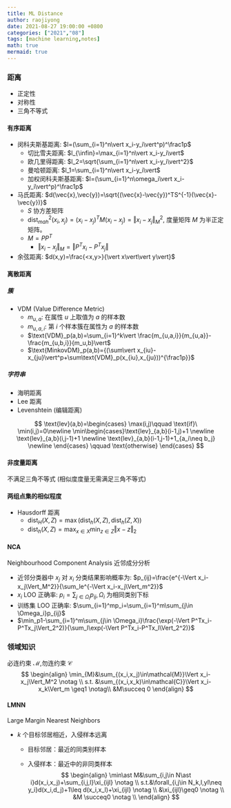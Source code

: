 ```yaml
---
title: ML Distance
author: raojiyong
date: 2021-08-27 19:00:00 +0800
categories: ["2021","08"]
tags: [machine learning,notes]
math: true
mermaid: true
---
```


### 距离

- 正定性
- 对称性
- 三角不等式

#### 有序距离

- 闵科夫斯基距离: $l=(\sum_{i=1}^n\vert x_i-y_i\vert^p)^\frac1p$
  - 切比雪夫距离: $l_{\infin}=\max_{i=1}^n\vert x_i-y_i\vert$
  - 欧几里得距离: $l_2=\sqrt{\sum_{i=1}^n\vert x_i-y_i\vert^2}$
  - 曼哈顿距离: $l_1=\sum_{i=1}^n\vert x_i-y_i\vert$
  - 加权闵科夫斯基距离: $l=(\sum_{i=1}^n\omega_i\vert x_i-y_i\vert^p)^\frac1p$
- 马氏距离: $d(\vec{x},\vec{y})=\sqrt{(\vec{x}-\vec{y})^TS^{-1}(\vec{x}-\vec{y})}$
  - $S$ 协方差矩阵
  - $\mathrm{dist}_{mah}^2(x_i,x_j)=(x_i-x_j)^TM(x_i-x_j)=\Vert x_i-x_j\Vert_M^2$, 度量矩阵 $M$ 为半正定矩阵。
  - $M=PP^T$
    -  $\Vert x_i-x_j\Vert_M=\Vert P^Tx_i-P^Tx_j\Vert$
- 余弦距离: $d(x,y)=\frac{<x,y>}{\vert x\vert\vert y\vert}$

#### 离散距离

##### 簇

- VDM (Value Difference Metric)
  - $m_{u,a}$: 在属性 $u$ 上取值为 $a$ 的样本数
  - $m_{u,a,i}$: 第 $i$ 个样本簇在属性为 $a$ 的样本数
  - $\text{VDM}_p(a,b)=\sum_{i=1}^k\vert \frac{m_{u,a,i}}{m_{u,a}}-\frac{m_{u,b,i}}{m_u,b}\vert$
  - $\text{MinkovDM}_p(a,b)={(\sum\vert x_{iu}-x_{ju}\vert^p+\sum\text{VDM}_p(x_{iu},x_{ju}))^{\frac1p}}$

##### 字符串

- 海明距离
- Lee 距离
- Levenshtein (编辑距离)

$$
\text{lev}(a,b)=\begin{cases}
\max(i,j)\qquad \text{if}\ \min(i,j)=0\newline 
\min\begin{cases}\text{lev}_{a,b}(i-1,j)+1 \newline
\text{lev}_{a,b}(i,j-1)+1 \newline
\text{lev}_{a,b}(i-1,j-1)+1_{a_i\neq b_j} \newline
\end{cases} \qquad \text{otherwise}
\end{cases}
$$

#### 非度量距离

不满足三角不等式 (相似度度量无需满足三角不等式)

#### 两组点集的相似程度

- Hausdorff 距离
  - $\text{dist}_H(X,Z)=\max(\text{dist}_h(X,Z),\text{dist}_h(Z,X))$
  - $\text{dist}_h(X,Z)=\max_{x\in X}\min_{z\in Z}\Vert x-z\Vert_2$

#### NCA

Neighbourhood Component Analysis 近邻成分分析

- 近邻分类器中 $x_j$ 对 $x_i$ 分类结果影响概率为: $p_{ij}=\frac{e^{-\Vert x_i-x_j\Vert_M^2}}{\sum_le^{-\Vert x_i-x_j\Vert_m^2}}$
- $x_i$ LOO 正确率: $p_i=\sum_{j\in \Omega_i}p_{ij},\Omega_i$ 为相同类别下标
- 训练集 LOO 正确率: $\sum_{i=1}^mp_i=\sum_{i=1}^m\sum_{j\in \Omega_i}p_{ij}$
- $\min_p1-\sum_{i=1}^m\sum_{j\in \Omega_i}\frac{\exp(-\Vert P^Tx_i-P^Tx_j\Vert_2^2)}{\sum_l\exp(-\Vert P^Tx_i-P^Tx_l\Vert_2^2)}$

### 领域知识

必连约束 $\mathcal{M}$,勿连约束 $\mathcal{C}$
$$
\begin{align}
\min_{M}&\sum_{(x_i,x_j)\in\mathcal{M}}\Vert x_i-x_j\Vert_M^2 \notag \\
s.t. &\sum_{(x_i,x_k)\in\mathcal{C}}\Vert x_i-x_k\Vert_m \geq1 \notag\\
&M\succeq 0
\end{align}
$$

#### LMNN

Large Margin Nearest Neighbors

- $k$ 个目标邻居相近，入侵样本远离

  - 目标邻居：最近的同类别样本

  - 入侵样本：最近中的非同类样本
    $$
    \begin{align}
    \min\ast M&\sum_{i,j\in N\ast i}d(x_i,x_j)+\sum_{i,j,l}\xi_{ijl} \notag \\
    s.t.&\forall_{i,j\in N_k,l,yl\neq y_i}d(x_i,d_j)+1\leq d(x_i,x_l)+\xi_{ijl} \notag \\
    &\xi_{ijl}\geq0 \notag \\
    &M \succeq0 \notag \\
    \end{align}
    $$

